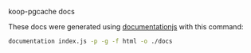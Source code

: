 koop-pgcache docs

These docs were generated using [documentationjs](https://github.com/documentationjs) with this command: 

```bash
documentation index.js -p -g -f html -o ./docs
```
